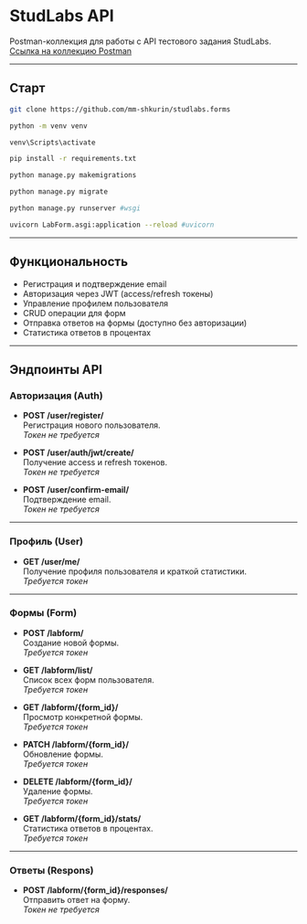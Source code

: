 # StudLabs API

Postman-коллекция для работы с API тестового задания StudLabs.  
[Ссылка на коллекцию Postman](https://postman.co/workspace/My-Workspace~9a4584af-7291-4211-80bc-5fbe5db99042/collection/31974596-2261464e-1272-45e4-9e38-8d9443f7ca80?action=share&creator=31974596)

---
## Старт
```bash
git clone https://github.com/mm-shkurin/studlabs.forms
```
```bash
python -m venv venv
```
```bash
venv\Scripts\activate
```
```bash
pip install -r requirements.txt
```
```bash
python manage.py makemigrations
```
```bash
python manage.py migrate
```
```bash
python manage.py runserver #wsgi
```
```bash
uvicorn LabForm.asgi:application --reload #uvicorn
```
---
## Функциональность
- Регистрация и подтверждение email
- Авторизация через JWT (access/refresh токены)
- Управление профилем пользователя
- CRUD операции для форм
- Отправка ответов на формы (доступно без авторизации)
- Статистика ответов в процентах

---

## Эндпоинты API

### Авторизация (Auth)
- **POST /user/register/**  
  Регистрация нового пользователя.  
  *Токен не требуется*

- **POST /user/auth/jwt/create/**  
  Получение access и refresh токенов.  
  *Токен не требуется*

- **POST /user/confirm-email/**  
  Подтверждение email.  
  *Токен не требуется*

---

### Профиль (User)
- **GET /user/me/**  
  Получение профиля пользователя и краткой статистики.  
  *Требуется токен*

---

### Формы (Form)
- **POST /labform/**  
  Создание новой формы.  
  *Требуется токен*

- **GET /labform/list/**  
  Список всех форм пользователя.  
  *Требуется токен*

- **GET /labform/{form_id}/**  
  Просмотр конкретной формы.  
  *Требуется токен*

- **PATCH /labform/{form_id}/**  
  Обновление формы.  
  *Требуется токен*

- **DELETE /labform/{form_id}/**  
  Удаление формы.  
  *Требуется токен*

- **GET /labform/{form_id}/stats/**  
  Статистика ответов в процентах.  
  *Требуется токен*

---

### Ответы (Respons)
- **POST /labform/{form_id}/responses/**  
  Отправить ответ на форму.  
  *Токен не требуется*
